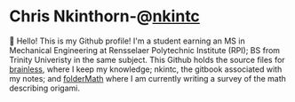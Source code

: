 # Chris Nkinthorn-@[nkintc](https://nkintc.gitbook.io/brainless)

:wave: Hello! This is my Github profile! I'm a student earning an MS in Mechanical Engineering at Rensselaer Polytechnic Institute (RPI); BS from Trinity Univeristy in the same subject. This Github holds the source files for [brainless](https://nkintc.gitbook.io/brainless), where I keep my knowledge; nkintc, the gitbook associated with my notes; and [folderMath](https://nkintc.gitbook.io/foldermath/) where I am currently writing a survey of the math describing origami.


<!--
**nkintc/nkintc** is a ✨ _special_ ✨ repository because its `README.md` (this file) appears on your GitHub profile.

Notes 
- https://medium.com/@jasonganub/how-to-create-a-github-profile-readme-b0ac0f081568
- https://simonwillison.net/2020/Jul/10/self-updating-profile-readme/

Here are some ideas to get you started:

- 🔭 I’m currently working on ...
- 🌱 I’m currently learning ...
- 👯 I’m looking to collaborate on ...
- 🤔 I’m looking for help with ...
- 💬 Ask me about ...
- 📫 How to reach me: ...
- 😄 Pronouns: ...
- ⚡ Fun fact: ...

-->
